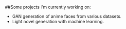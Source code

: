 


##Some projects I'm currently working on:

- GAN generation of anime faces from various datasets.
- Light novel generation with machine learning.

